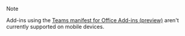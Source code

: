 > [!NOTE]
> Add-ins using the [Teams manifest for Office Add-ins (preview)](../develop/json-manifest-overview.md) aren't currently supported on mobile devices.